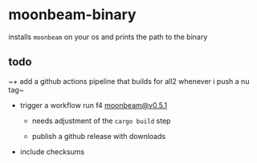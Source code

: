 # moonbeam-binary

installs `moonbeam` on your os and prints the path to the binary

## todo

~+ add a github actions pipeline that builds for all2 whenever i push a nu tag~

+ trigger a workflow run f4 moonbeam@v0.5.1
  + needs adjustment of the `cargo build` step

  + publish a github release with downloads

+ include checksums
